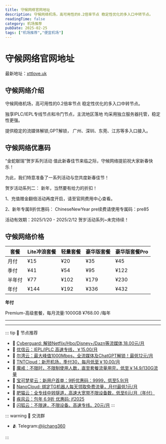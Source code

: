 ```yaml
---
title: 守候网络官网地址
description: 守候网络机场，高可用性的0.2倍率节点 稳定性优化的多入口中转节点。
readingTime: false
category: 机场推荐
pubDate: 2025-02-25
tags: ["机场推荐","便宜机场"]
---
```


# 守候网络官网地址

最新地址：[xttlove.uk](https://a.suola.link/youxinyun)

## 守候网络介绍

守候网络机场，高可用性的0.2倍率节点 稳定性优化的多入口中转节点。

独享IPLC/IEPL专线节点和冷门节点，主流地区落地 均采用独立服务器托管，稳定性更强。

提供稳定的流媒体解锁,GPT解锁， 广州、深圳、东莞、江苏等多入口接入。

## 守候网络优惠码

“金蛇献瑞”贺岁系列活动 值此新春佳节来临之际，守候网络提前祝大家新春快乐！

为此，我们特意准备了一系列活动与您共度新春佳节！ 

贺岁活动系列二： 新年，当然要有给力的折扣！ 

1、充值赠金翻倍活动再度开启，请至官网费用中心查看。 

2、新年专属8折优惠码： ChineseNewYear pre续费请使用专属码：pre85 

活动有效期：2025/1/20 - 2025/2/12 贺岁活动系列~未完待续！ 

## 守候网络价格

|套餐|Lite冲浪套餐|轻量套餐|豪华版套餐|豪华版套餐Pro|
|----|----|----|----|----|
|月付|¥15|¥20|¥35|¥45|
|季付|¥41|¥54|¥95|¥122|
|半年付|¥77|¥102|¥179|¥230|
|年付|¥144|¥192|¥336|¥432|

**年付**

Premium-高级套餐，每月流量:1000GB ¥768.00 /每年


---------
---------

::: tip 🎉 节点推荐
- 🚀 [Cyberguard: 解锁Netflix/Hbo/Disney+/Dazn等流媒体,18.00元/月](https://www.cyberguard.best/#/register?code=XsreC0T5)<br>
- 🚀 [优信云：IEPL/IPLC 高速专线，￥15.00/月](https://www.优信云.com/#/register?code=JRtE5uIV)<br>
- 🚀 [尔湾云：最大峰值1000Mbps，全流媒体及ChatGPT解锁！最低12元/月](https://erwan6.net/auth/register?code=BoObCd)<br>
- 🚀 [TNTCloud：新开机场，季付30，每月低至￥10.00/月](https://haibing822.tntvipaff.cc/#/register?code=GtjJVgml)<br>
- 🚀 [魔戒：不限时，不限制使用人数，直至套餐流量用完，低至￥14.9/130G流量](https://mojie.app/#/register?code=sSdtPtLo)<br>
- 🚀 [宝可梦星云：新用户首单：9折优惠码：9999，低至5.9/月 ](https://love.521pokemon.com/register?code=56ERkkxp)<br>
- 🚀 [NanoCloud: 绑定TG机器人每天领取免费流量，月付最低1元/月](https://edu.uodoo.bid/auth/register?code=JMiOQDHf)<br>
- 🚀 [肥猫云：全专线中转隧道，高速大宽带不限设备数，低至6元/月（年付）](https://fchb1188.fcvipaff.cc/register?aff=X1vZd2wf)<br>
- 🚀 [疾风云：包年 6.9折 优惠码: jf2025](https://homes.tr25.cn?code=ReCm)<br>
- 🚀 [闪狐云：不限速，不限设备。高速专线。20元/月](https://inv02.ffaff.cc/register?aff=WQApz2pv)
:::

::: warning  💬 交流群

- 🫂 Telegram:[@jichang360](https://t.me/jichang360)

:::
